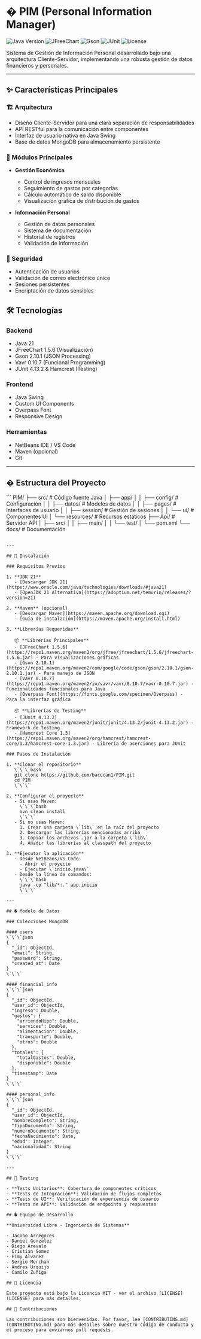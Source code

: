 # � PIM (Personal Information Manager)

![Java Version](https://img.shields.io/badge/Java-21-blue)
![JFreeChart](https://img.shields.io/badge/JFreeChart-1.5.6-green)
![Gson](https://img.shields.io/badge/Gson-2.10.1-orange)
![JUnit](https://img.shields.io/badge/JUnit-4.13.2-red)
![License](https://img.shields.io/badge/License-MIT-yellow)

Sistema de Gestión de Información Personal desarrollado bajo una arquitectura Cliente-Servidor, implementando una robusta gestión de datos financieros y personales. 

--- 

## ✨ Características Principales

### 🏗️ Arquitectura
- Diseño Cliente-Servidor para una clara separación de responsabilidades
- API RESTful para la comunicación entre componentes
- Interfaz de usuario nativa en Java Swing
- Base de datos MongoDB para almacenamiento persistente

### 📱 Módulos Principales
- **Gestión Económica**
  - Control de ingresos mensuales
  - Seguimiento de gastos por categorías
  - Cálculo automático de saldo disponible
  - Visualización gráfica de distribución de gastos

- **Información Personal**
  - Gestión de datos personales
  - Sistema de documentación
  - Historial de registros
  - Validación de información

### 🔐 Seguridad
- Autenticación de usuarios
- Validación de correo electrónico único
- Sesiones persistentes
- Encriptación de datos sensibles

## 🛠️ Tecnologías

### Backend
- Java 21
- JFreeChart 1.5.6 (Visualización)
- Gson 2.10.1 (JSON Processing)
- Vavr 0.10.7 (Funcional Programming)
- JUnit 4.13.2 & Hamcrest (Testing)

### Frontend
- Java Swing
- Custom UI Components
- Overpass Font
- Responsive Design

### Herramientas
- NetBeans IDE / VS Code
- Maven (opcional)
- Git 

--- 

## � Estructura del Proyecto

\`\`\`
PIM/
├── src/                       # Código fuente Java
│   ├── app/
│   │   ├── config/           # Configuración
│   │   ├── datos/           # Modelos de datos
│   │   ├── pages/           # Interfaces de usuario
│   │   ├── session/         # Gestión de sesiones
│   │   └── ui/             # Componentes UI
│   └── resources/           # Recursos estáticos
├── Api/                      # Servidor API
│   ├── src/
│   │   ├── main/
│   │   └── test/
│   └── pom.xml
└── docs/                    # Documentación 
``` 

--- 

## 🚀 Instalación

### Requisitos Previos

1. **JDK 21**
   - [Descargar JDK 21](https://www.oracle.com/java/technologies/downloads/#java21)
   - [OpenJDK 21 Alternativa](https://adoptium.net/temurin/releases/?version=21)

2. **Maven** (opcional)
   - [Descargar Maven](https://maven.apache.org/download.cgi)
   - [Guía de instalación](https://maven.apache.org/install.html)

3. **Librerías Requeridas**
   
   📦 **Librerías Principales**
   - [JFreeChart 1.5.6](https://repo1.maven.org/maven2/org/jfree/jfreechart/1.5.6/jfreechart-1.5.6.jar) - Para visualizaciones gráficas
   - [Gson 2.10.1](https://repo1.maven.org/maven2/com/google/code/gson/gson/2.10.1/gson-2.10.1.jar) - Para manejo de JSON
   - [Vavr 0.10.7](https://repo1.maven.org/maven2/io/vavr/vavr/0.10.7/vavr-0.10.7.jar) - Funcionalidades funcionales para Java
   - [Overpass Font](https://fonts.google.com/specimen/Overpass) - Para la interfaz gráfica

   📦 **Librerías de Testing**
   - [JUnit 4.13.2](https://repo1.maven.org/maven2/junit/junit/4.13.2/junit-4.13.2.jar) - Framework de testing
   - [Hamcrest Core 1.3](https://repo1.maven.org/maven2/org/hamcrest/hamcrest-core/1.3/hamcrest-core-1.3.jar) - Librería de aserciones para JUnit

### Pasos de Instalación

1. **Clonar el repositorio**
   \`\`\`bash
   git clone https://github.com/bacucan1/PIM.git
   cd PIM
   \`\`\`

2. **Configurar el proyecto**
   - Si usas Maven:
     \`\`\`bash
     mvn clean install
     \`\`\`
   - Si no usas Maven:
     1. Crear una carpeta \`lib\` en la raíz del proyecto
     2. Descargar las librerías mencionadas arriba
     3. Copiar los archivos .jar a la carpeta \`lib\`
     4. Añadir las librerías al classpath del proyecto

3. **Ejecutar la aplicación**
   - Desde NetBeans/VS Code:
     - Abrir el proyecto
     - Ejecutar \`inicio.java\`
   - Desde la línea de comandos:
     \`\`\`bash
     java -cp "lib/*:." app.inicio
     \`\`\` 

--- 

## � Modelo de Datos

### Colecciones MongoDB

#### users
\`\`\`json
{
  "_id": ObjectId,
  "email": String,
  "password": String,
  "created_at": Date
}
\`\`\`

#### financial_info
\`\`\`json
{
  "_id": ObjectId,
  "user_id": ObjectId,
  "ingreso": Double,
  "gastos": {
    "arriendoHipo": Double,
    "services": Double,
    "alimentacion": Double,
    "transporte": Double,
    "otros": Double
  },
  "totales": {
    "totalGastos": Double,
    "disponible": Double
  },
  "timestamp": Date
}
\`\`\`

#### personal_info
\`\`\`json
{
  "_id": ObjectId,
  "user_id": ObjectId,
  "nombreCompleto": String,
  "tipoDocumento": String,
  "numeroDocumento": String,
  "fechaNacimiento": Date,
  "edad": Integer,
  "nacionalidad": String
}
\`\`\`

--- 

## 🧪 Testing

- **Tests Unitarios**: Cobertura de componentes críticos
- **Tests de Integración**: Validación de flujos completos
- **Tests de UI**: Verificación de experiencia de usuario
- **Tests de API**: Validación de endpoints y respuestas

## � Equipo de Desarrollo

**Universidad Libre - Ingeniería de Sistemas**

- Jacobo Arregoces
- Daniel Gonzalez
- Diego Arevalo
- Cristian Gomez
- Eimy Alvarez
- Sergio Merchan
- Andres Urquijo
- Camilo Zuñiga

## 📄 Licencia

Este proyecto está bajo la Licencia MIT - ver el archivo [LICENSE](LICENSE) para más detalles.

## 🤝 Contribuciones

Las contribuciones son bienvenidas. Por favor, lee [CONTRIBUTING.md](CONTRIBUTING.md) para más detalles sobre nuestro código de conducta y el proceso para enviarnos pull requests.
